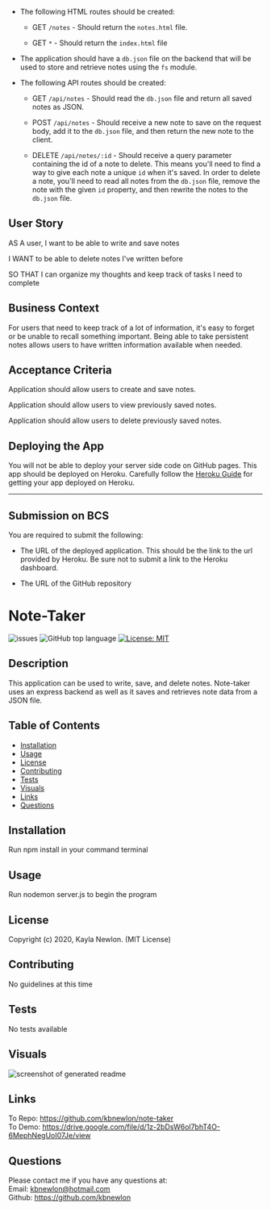 



* The following HTML routes should be created:

  * GET `/notes` - Should return the `notes.html` file.

  * GET `*` - Should return the `index.html` file

* The application should have a `db.json` file on the backend that will be used to store and retrieve notes using the `fs` module.

* The following API routes should be created:

  * GET `/api/notes` - Should read the `db.json` file and return all saved notes as JSON.

  * POST `/api/notes` - Should receive a new note to save on the request body, add it to the `db.json` file, and then return the new note to the client.

  * DELETE `/api/notes/:id` - Should receive a query parameter containing the id of a note to delete. This means you'll need to find a way to give each note a unique `id` when it's saved. In order to delete a note, you'll need to read all notes from the `db.json` file, remove the note with the given `id` property, and then rewrite the notes to the `db.json` file.

## User Story

AS A user, I want to be able to write and save notes

I WANT to be able to delete notes I've written before

SO THAT I can organize my thoughts and keep track of tasks I need to complete

## Business Context

For users that need to keep track of a lot of information, it's easy to forget or be unable to recall something important. Being able to take persistent notes allows users to have written information available when needed.

## Acceptance Criteria

Application should allow users to create and save notes.

Application should allow users to view previously saved notes.

Application should allow users to delete previously saved notes.

## Deploying the App

You will not be able to deploy your server side code on GitHub pages. This app should be deployed on Heroku. Carefully follow the [Heroku Guide](../04-Supplemental/HerokuGuide.md) for getting your app deployed on Heroku.

- - -



## Submission on BCS

You are required to submit the following:

* The URL of the deployed application. This should be the link to the url provided by Heroku. Be sure not to submit a link to the Heroku dashboard.

* The URL of the GitHub repository


# Note-Taker


![issues](https://img.shields.io/github/issues/kbnewlon/note-taker)
![GitHub top language](https://img.shields.io/github/languages/top/kbnewlon/note-taker)
[![License: MIT](https://img.shields.io/badge/License-MIT-yellow.svg)](https://opensource.org/licenses/MIT)
  
## Description 
This application can be used to write, save, and delete notes. Note-taker uses an express backend as well as it saves and retrieves note data from a JSON file. 

## Table of Contents 
* [Installation](#Installation)
* [Usage](#Usage)
* [License](#License)
* [Contributing](#Contributing)
* [Tests](#Tests)
* [Visuals](#Visuals)
* [Links](#Links)
* [Questions](#Questions)

## Installation
Run npm install in your command terminal

## Usage
Run nodemon server.js to begin the program

## License
Copyright (c) 2020, Kayla Newlon. (MIT License)

## Contributing 
No guidelines at this time 

## Tests
No tests available 

## Visuals
![screenshot of generated readme](assets/generated-README-screenshot.PNG)
## Links
To Repo: https://github.com/kbnewlon/note-taker
<br>To Demo: https://drive.google.com/file/d/1z-2bDsW6ol7bhT4O-6MephNegUoI07Je/view  

## Questions 
Please contact me if you have any questions at:
<br>Email: kbnewlon@hotmail.com
<br>Github: https://github.com/kbnewlon




